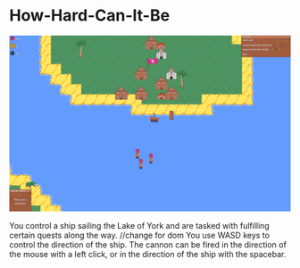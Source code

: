 # How-Hard-Can-It-Be

![Screenshot of game](game.png)

You control a ship sailing the Lake of York and are tasked with fulfilling certain quests along the way.
//change for dom
You use WASD keys to control the direction of the ship. The cannon can be fired in the direction of the mouse with a left click, or in the direction of the ship with the spacebar.